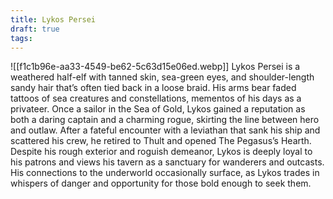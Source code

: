 ```yaml
---
title: Lykos Persei
draft: true
tags:
---
```

 

![[f1c1b96e-aa33-4549-be62-5c63d15e06ed.webp]]
Lykos Persei is a weathered half-elf with tanned skin, sea-green eyes, and shoulder-length sandy hair that’s often tied back in a loose braid. His arms bear faded tattoos of sea creatures and constellations, mementos of his days as a privateer. Once a sailor in the Sea of Gold, Lykos gained a reputation as both a daring captain and a charming rogue, skirting the line between hero and outlaw. After a fateful encounter with a leviathan that sank his ship and scattered his crew, he retired to Thult and opened The Pegasus’s Hearth. Despite his rough exterior and roguish demeanor, Lykos is deeply loyal to his patrons and views his tavern as a sanctuary for wanderers and outcasts. His connections to the underworld occasionally surface, as Lykos trades in whispers of danger and opportunity for those bold enough to seek them.